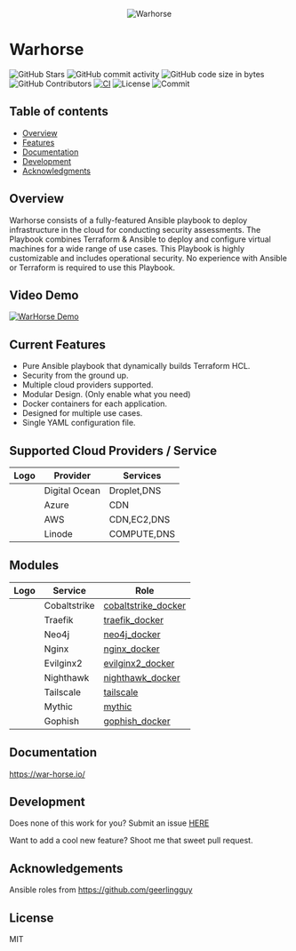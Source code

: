 <div style="text-align: center;">

![Warhorse](/images/logo_full.png "Logo")

</div>

# Warhorse

![GitHub Stars](https://img.shields.io/github/stars/warhorse/warhorse?style=social) ![GitHub commit activity](https://img.shields.io/github/commit-activity/m/warhorse/warhorse)
![GitHub code size in bytes](https://img.shields.io/github/languages/code-size/warhorse/warhorse)
![GitHub Contributors](https://img.shields.io/github/contributors/warhorse/warhorse?style=plastic)
[![CI](https://github.com/warhorse/warhorse/workflows/CI/badge.svg?event=push)](https://github.com/warhorse/warhorse/actions?query=workflow%3ACI)
![License](https://img.shields.io/github/license/warhorse/warhorse)
![Commit](https://img.shields.io/github/last-commit/warhorse/warhorse)

Table of contents
-----------------

* [Overview](#overview)
* [Features](#features)
* [Documentation](#documentation)
* [Development](#development)
* [Acknowledgments](#usage)

## Overview

Warhorse consists of a fully-featured Ansible playbook to deploy infrastructure in the cloud for conducting security assessments. The Playbook combines Terraform & Ansible to deploy and configure virtual machines for a wide range of use cases. This Playbook is highly customizable and includes operational security. No experience with Ansible or Terraform is required to use this Playbook.

## Video Demo

[![WarHorse Demo](https://img.youtube.com/vi/AXXOlynBeQw/0.jpg)](https://youtu.be/AXXOlynBeQw)

## Current Features

* Pure Ansible playbook that dynamically builds Terraform HCL.
* Security from the ground up.
* Multiple cloud providers supported.
* Modular Design. (Only enable what you need)
* Docker containers for each application.
* Designed for multiple use cases.
* Single YAML configuration file.

## Supported Cloud Providers / Service

| Logo                                                                                                                                                               | Provider      | Services    |
| -------------------------------------------------------------------------------------------------------------------------------------------------------------------- | --------------- | ------------- |
|                             | Digital Ocean | Droplet,DNS |
|                                                                | Azure         | CDN         |
|  | AWS           | CDN,EC2,DNS |
|                                                                      | Linode        | COMPUTE,DNS |

## Modules

| Logo                                                                                                                                                                                                                                                                                                                     | Service      | Role                                                                                |
| -------------------------------------------------------------------------------------------------------------------------------------------------------------------------------------------------------------------------------------------------------------------------------------------------------------------------- | -------------- | ------------------------------------------------------------------------------------- |
|                                                                                                                                                                                               | Cobaltstrike | [cobaltstrike_docker](https://github.com/warhorse/ansible-role-cobaltstrike-docker) |
|                                                                                                                                                                                               | Traefik      | [traefik_docker](https://github.com/warhorse/ansible-role-traefik-docker)           |
|                                                                                                                                                                                                   | Neo4j        | [neo4j_docker](https://github.com/warhorse/ansible-role-nginx-docker)               |
|                                                                                                                                                                                                   | Nginx        | [nginx_docker](https://github.com/warhorse/ansible-role-nginx-docker)               |
|                                                                                                                                                                                           | Evilginx2    | [evilginx2_docker](https://github.com/warhorse/ansible-role-evilginx2-docker)       |
|                                                                                                                                                                                           | Nighthawk    | [nighthawk_docker](https://github.com/warhorse/ansible-role-nighthawk-docker)       |
|                                                                                                                                                                                                                                   | Tailscale    | [tailscale](https://github.com/artis3n/ansible-role-tailscale)                      |
|  | Mythic       | [mythic](https://github.com/t94j0/ansible-role-mythic)                              |
|                                                                                                                                                                                               | Gophish      | [gophish_docker](https://github.com/warhorse/ansible-role-gophish-docker)           |

## Documentation

https://war-horse.io/

## Development

Does none of this work for you? Submit an issue [HERE](https://github.com/warhorse/warhorse/issues)

Want to add a cool new feature? Shoot me that sweet pull request.

## Acknowledgements

Ansible roles from https://github.com/geerlingguy

## License

MIT

